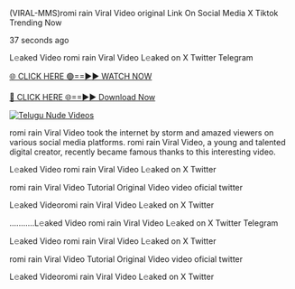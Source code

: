 (VIRAL-MMS)romi rain Viral Video original Link On Social Media X Tiktok Trending Now



37 seconds ago

L𝚎aked Video romi rain Viral Video L𝚎aked on X Twitter Telegram

[🌐 CLICK HERE 🟢==►► WATCH NOW](https://viral-xone.blogspot.com/2025/01/valovideo.html)

[🔴 CLICK HERE 🌐==►► Download Now](https://viral-xone.blogspot.com/2025/01/valovideo.html)

[![Telugu Nude Videos](https://i.imgur.com/dJHk4Zq.gif)](https://viral-xone.blogspot.com/2025/01/valovideo.html)

romi rain Viral Video took the internet by storm and amazed viewers on various social media platforms. romi rain Viral Video, a young and talented digital creator, recently became famous thanks to this interesting video.

L𝚎aked Video romi rain Viral Video L𝚎aked on X Twitter

romi rain Viral Video Tutorial Original Video video oficial twitter

L𝚎aked Videoromi rain Viral Video L𝚎aked on X Twitter

...........L𝚎aked Video romi rain Viral Video L𝚎aked on X Twitter Telegram

L𝚎aked Video romi rain Viral Video L𝚎aked on X Twitter

romi rain Viral Video Tutorial Original Video video oficial twitter

L𝚎aked Videoromi rain Viral Video L𝚎aked on X Twitter